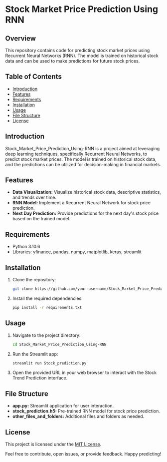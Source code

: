 # Stock Market Price Prediction Using RNN

## Overview

This repository contains code for predicting stock market prices using Recurrent Neural Networks (RNN). The model is trained on historical stock data and can be used to make predictions for future stock prices.

## Table of Contents

- [Introduction](#introduction)
- [Features](#features)
- [Requirements](#requirements)
- [Installation](#installation)
- [Usage](#usage)
- [File Structure](#file-structure)
- [License](#license)

## Introduction

Stock_Market_Price_Prediction_Using-RNN is a project aimed at leveraging deep learning techniques, specifically Recurrent Neural Networks, to predict stock market prices. The model is trained on historical stock data, and the predictions can be utilized for decision-making in financial markets.

## Features

- **Data Visualization:** Visualize historical stock data, descriptive statistics, and trends over time.
- **RNN Model:** Implement a Recurrent Neural Network for stock price prediction.
- **Next Day Prediction:** Provide predictions for the next day's stock price based on the trained model.

## Requirements

- Python 3.10.6
- Libraries: yfinance, pandas, numpy, matplotlib, keras, streamlit

## Installation

1. Clone the repository:

    ```bash
    git clone https://github.com/your-username/Stock_Market_Price_Prediction_Using-RNN.git
    ```

2. Install the required dependencies:

    ```bash
    pip install -r requirements.txt
    ```

## Usage

1. Navigate to the project directory:

    ```bash
    cd Stock_Market_Price_Prediction_Using-RNN
    ```

2. Run the Streamlit app:

    ```bash
    streamlit run Stock_prediction.py
    ```

3. Open the provided URL in your web browser to interact with the Stock Trend Prediction interface.

## File Structure

- **app.py:** Streamlit application for user interaction.
- **stock_prediction.h5:** Pre-trained RNN model for stock price prediction.
- **other_files_and_folders:** Additional files and folders as needed.

## License

This project is licensed under the [MIT License](LICENSE).

Feel free to contribute, open issues, or provide feedback. Happy predicting!

